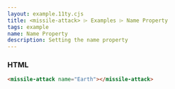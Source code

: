 ```yaml
---
layout: example.11ty.cjs
title: <missile-attack> ⌲ Examples ⌲ Name Property
tags: example
name: Name Property
description: Setting the name property
---
```


<missile-attack name="Earth"></missile-attack>

<h3>HTML</h3>

```html
<missile-attack name="Earth"></missile-attack>
```
